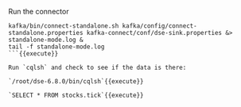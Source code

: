 Run the connector

```
kafka/bin/connect-standalone.sh kafka/config/connect-standalone.properties kafka-connect/conf/dse-sink.properties &> standalone-mode.log &
tail -f standalone-mode.log
```{{execute}}

Run `cqlsh` and check to see if the data is there:

`/root/dse-6.8.0/bin/cqlsh`{{execute}}

`SELECT * FROM stocks.tick`{{execute}}
